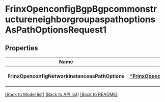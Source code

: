 # FrinxOpenconfigBgpBgpcommonstructureneighborgroupaspathoptionsAsPathOptionsRequest1

## Properties
Name | Type | Description | Notes
------------ | ------------- | ------------- | -------------
**FrinxOpenconfigNetworkInstanceasPathOptions** | [***FrinxOpenconfigBgpBgpcommonstructureneighborgroupaspathoptionsAsPathOptions**](frinx.openconfig.bgp.bgpcommonstructureneighborgroupaspathoptions.AsPathOptions.md) |  | [optional] [default to null]

[[Back to Model list]](../README.md#documentation-for-models) [[Back to API list]](../README.md#documentation-for-api-endpoints) [[Back to README]](../README.md)


